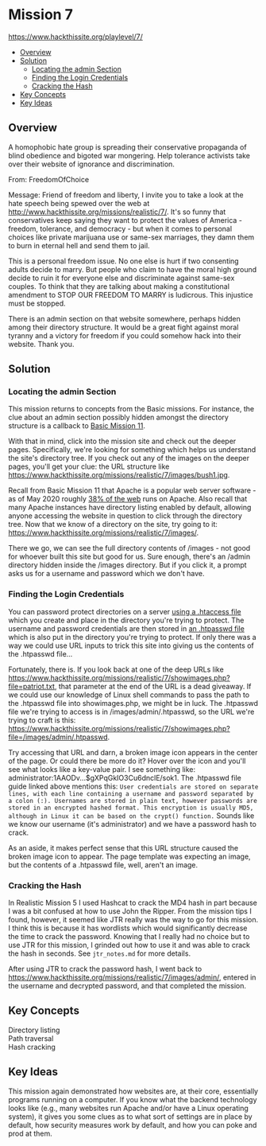 # Mission 7
https://www.hackthissite.org/playlevel/7/

- [Overview](#overview)
- [Solution](#solution)
  * [Locating the admin Section](#locating-the-admin-section)
  * [Finding the Login Credentials](#finding-the-login-credentials)
  * [Cracking the Hash](#cracking-the-hash)
- [Key Concepts](#key-concepts)
- [Key Ideas](#key-ideas)

## Overview
A homophobic hate group is spreading their conservative propaganda of blind obedience and bigoted war mongering. Help tolerance activists take over their website of ignorance and discrimination.

From: FreedomOfChoice

Message: Friend of freedom and liberty, I invite you to take a look at the hate speech being spewed over the web at http://www.hackthissite.org/missions/realistic/7/. It's so funny that conservatives keep saying they want to protect the values of America - freedom, tolerance, and democracy - but when it comes to personal choices like private marijuana use or same-sex marriages, they damn them to burn in eternal hell and send them to jail.

This is a personal freedom issue. No one else is hurt if two consenting adults decide to marry. But people who claim to have the moral high ground decide to ruin it for everyone else and discriminate against same-sex couples. To think that they are talking about making a constitutional amendment to STOP OUR FREEDOM TO MARRY is ludicrous. This injustice must be stopped.

There is an admin section on that website somewhere, perhaps hidden among their directory structure. It would be a great fight against moral tyranny and a victory for freedom if you could somehow hack into their website. Thank you.

## Solution
### Locating the admin Section
This mission returns to concepts from the Basic missions. For instance, the clue about an admin section possibly hidden amongst the directory structure is a callback to [Basic Mission 11](https://github.com/jasonally/hack_this_site_missions/blob/master/basic/mission_11.md).

With that in mind, click into the mission site and check out the deeper pages. Specifically, we're looking for something which helps us understand the site's directory tree. If you check out any of the images on the deeper pages, you'll get your clue: the URL structure like https://www.hackthissite.org/missions/realistic/7/images/bush1.jpg.

Recall from Basic Mission 11 that Apache is a popular web server software - as of May 2020 roughly [38% of the web](https://w3techs.com/technologies/history_overview/web_server) runs on Apache. Also recall that many Apache instances have directory listing enabled by default, allowing anyone accessing the website in question to click through the directory tree. Now that we know of a directory on the site, try going to it: https://www.hackthissite.org/missions/realistic/7/images/.

There we go, we can see the full directory contents of /images - not good for whoever built this site but good for us. Sure enough, there's an /admin directory hidden inside the /images directory. But if you click it, a prompt asks us for a username and password which we don't have.

### Finding the Login Credentials
You can password protect directories on a server [using a .htaccess file](https://www.hostwinds.com/guide/password-protect-files-directories-htaccess/) which you create and place in the directory you're trying to protect. The username and password credentials are then stored in [an .htpasswd file](https://www.hostwinds.com/guide/create-use-htpasswd/) which is also put in the directory you're trying to protect. If only there was a way we could use URL inputs to trick this site into giving us the contents of the .htpasswd file...

Fortunately, there is. If you look back at one of the deep URLs like https://www.hackthissite.org/missions/realistic/7/showimages.php?file=patriot.txt, that parameter at the end of the URL is a dead giveaway. If we could use our knowledge of Linux shell commands to pass the path to the .htpasswd file into showimages.php, we might be in luck. The .htpasswd file we're trying to access is in /images/admin/.htpasswd, so the URL we're trying to craft is this: https://www.hackthissite.org/missions/realistic/7/showimages.php?file=/images/admin/.htpasswd.

Try accessing that URL and darn, a broken image icon appears in the center of the page. Or could there be more do it? Hover over the icon and you'll see what looks like a key-value pair. I see something like: administrator:$1$AAODv...$gXPqGkIO3Cu6dnclE/sok1. The .htpasswd file guide linked  above mentions this: `User credentials are stored on separate lines, with each line containing a username and password separated by a colon (:). Usernames are stored in plain text, however passwords are stored in an encrypted hashed format. This encryption is usually MD5, although in Linux it can be based on the crypt() function.` Sounds like we know our username (it's administrator) and we have a password hash to crack.

As an aside, it makes perfect sense that this URL structure caused the broken image icon to appear. The page template was expecting an image, but the contents of a .htpasswd file, well, aren't an image.

### Cracking the Hash
In Realistic Mission 5 I used Hashcat to crack the MD4 hash in part because I was a bit confused at how to use John the Ripper. From the mission tips I found, however, it seemed like JTR really was the way to go for this mission. I think this is because it has wordlists which would significantly decrease the time to crack the password. Knowing that I really had no choice but to use JTR for this mission, I grinded out how to use it and was able to crack the hash in seconds. See `jtr_notes.md` for more details.

After using JTR to crack the password hash, I went back to https://www.hackthissite.org/missions/realistic/7/images/admin/, entered in the username and decrypted password, and that completed the mission.

## Key Concepts
Directory listing  
Path traversal  
Hash cracking  

## Key Ideas 
This mission again demonstrated how websites are, at their core, essentially programs running on a computer. If you know what the backend technology looks like (e.g., many websites run Apache and/or have a Linux operating system), it gives you some clues as to what sort of settings are in place by default, how security measures work by default, and how you can poke and prod at them. 